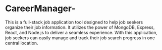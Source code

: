# CareerManager-
This is a full-stack job application tool designed to help job seekers organize their job information. It utilizes the power of MongoDB, Express, React, and Node.js to deliver a seamless experience. With this application, job seekers can easily manage and track their job search progress in one central location.
